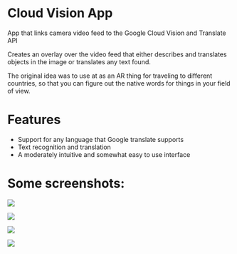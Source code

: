# Cloud Vision App


App that links camera video feed to the Google Cloud Vision and Translate API

Creates an overlay over the video feed that either describes and translates objects in the image or translates any text found.

The original idea was to use at as an AR thing for traveling to different countries, so that you can figure out the native words for things in your field of view.


# Features
- Support for any language that Google translate supports
- Text recognition and translation
- A moderately intuitive and somewhat easy to use interface


# Some screenshots:
![](https://i.imgur.com/nMjLelF.jpg)


![](https://i.imgur.com/eLilWiY.png)


![](https://i.imgur.com/yd6HQ3v.png)


![](https://i.imgur.com/61X55nH.jpg)
